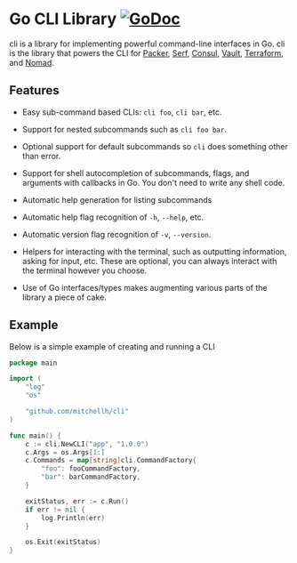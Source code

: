 # Go CLI Library [![GoDoc](https://godoc.org/github.com/mitchellh/cli?status.png)](https://godoc.org/github.com/mitchellh/cli)

cli is a library for implementing powerful command-line interfaces in Go.
cli is the library that powers the CLI for
[Packer](https://github.com/mitchellh/packer),
[Serf](https://github.com/hashicorp/serf),
[Consul](https://github.com/hashicorp/consul),
[Vault](https://github.com/hashicorp/vault),
[Terraform](https://github.com/DeviaVir/terraform), and
[Nomad](https://github.com/hashicorp/nomad).

## Features

* Easy sub-command based CLIs: `cli foo`, `cli bar`, etc.

* Support for nested subcommands such as `cli foo bar`.

* Optional support for default subcommands so `cli` does something
  other than error.

* Support for shell autocompletion of subcommands, flags, and arguments
  with callbacks in Go. You don't need to write any shell code.

* Automatic help generation for listing subcommands

* Automatic help flag recognition of `-h`, `--help`, etc.

* Automatic version flag recognition of `-v`, `--version`.

* Helpers for interacting with the terminal, such as outputting information,
  asking for input, etc. These are optional, you can always interact with the
  terminal however you choose.

* Use of Go interfaces/types makes augmenting various parts of the library a
  piece of cake.

## Example

Below is a simple example of creating and running a CLI

```go
package main

import (
	"log"
	"os"

	"github.com/mitchellh/cli"
)

func main() {
	c := cli.NewCLI("app", "1.0.0")
	c.Args = os.Args[1:]
	c.Commands = map[string]cli.CommandFactory{
		"foo": fooCommandFactory,
		"bar": barCommandFactory,
	}

	exitStatus, err := c.Run()
	if err != nil {
		log.Println(err)
	}

	os.Exit(exitStatus)
}
```

